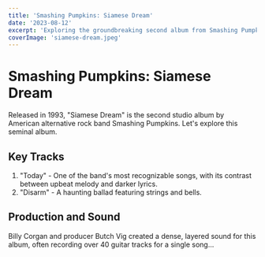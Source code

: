```yaml
---
title: 'Smashing Pumpkins: Siamese Dream'
date: '2023-08-12'
excerpt: 'Exploring the groundbreaking second album from Smashing Pumpkins'
coverImage: 'siamese-dream.jpeg'
---
```


# Smashing Pumpkins: Siamese Dream

Released in 1993, "Siamese Dream" is the second studio album by American alternative rock band Smashing Pumpkins. Let's explore this seminal album.

## Key Tracks

1. "Today" - One of the band's most recognizable songs, with its contrast between upbeat melody and darker lyrics.
2. "Disarm" - A haunting ballad featuring strings and bells.

<YouTube videoId="xmUZ6nCFNoU" />

## Production and Sound

Billy Corgan and producer Butch Vig created a dense, layered sound for this album, often recording over 40 guitar tracks for a single song...

<Spotify uri="album/0bQglEvsHphrS19FGODEGo" />